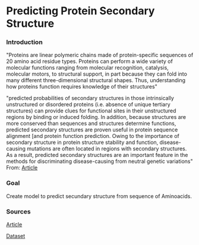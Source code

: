 # Predicting Protein Secondary Structure


### Introduction
"Proteins are linear polymeric chains made of protein-specific sequences of 20 amino acid residue types. Proteins can perform a wide variety of molecular functions ranging from molecular recognition, catalysis, molecular motors, to structural support, in part because they can fold into many different three-dimensional structural shapes. Thus, understanding how proteins function requires knowledge of their structures"

"predicted probabilities of secondary structures in those intrinsically unstructured or disordered proteins (i.e. absence of unique tertiary structures) can provide clues for functional sites in their unstructured regions by binding or induced folding. 
In addition, because structures are more conserved than sequences and structures determine functions, predicted secondary structures are proven useful in protein sequence alignment [and protein function prediction. 
Owing to the importance of secondary structure in protein structure stability and function, disease-causing mutations are often located in regions with secondary structures. 
As a result, predicted secondary structures are an important feature in the methods for discriminating disease-causing from neutral genetic variations"
From: [Article](https://academic.oup.com/bib/article/19/3/482/2769436?login=false)

### Goal
Create model to predict secundary structure from sequence of Aminoacids.

### Sources


[Article](https://academic.oup.com/bib/article/19/3/482/2769436?login=false)

[Dataset](https://www.kaggle.com/datasets/alfrandom/protein-secondary-structure)